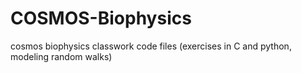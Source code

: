# COSMOS-Biophysics
cosmos biophysics classwork code files
(exercises in C and python, modeling random walks)
